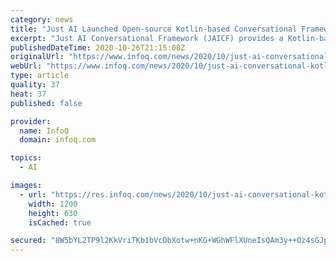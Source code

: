 ```yaml
---
category: news
title: "Just AI Launched Open-source Kotlin-based Conversational Framework"
excerpt: "Just AI Conversational Framework (JAICF) provides a Kotlin-based DSL to enable the creation of conversational user interfaces. JAICF works with popular voice and text conversation platforms as well as different NLU engines."
publishedDateTime: 2020-10-26T21:15:00Z
originalUrl: "https://www.infoq.com/news/2020/10/just-ai-conversational-kotlin/"
webUrl: "https://www.infoq.com/news/2020/10/just-ai-conversational-kotlin/"
type: article
quality: 37
heat: 37
published: false

provider:
  name: InfoQ
  domain: infoq.com

topics:
  - AI

images:
  - url: "https://res.infoq.com/news/2020/10/just-ai-conversational-kotlin/en/headerimage/just-ai-conversational-kotlin-1603745760143.jpg"
    width: 1200
    height: 630
    isCached: true

secured: "8W5bYL2TP9l2KkVriTKb1bVcDbXotw+nKG+WGhWFlXUneIsQAm3y++Oz4sGJpcsGaJy6fzhIAf9pbCdvGK/MjRkX0lVHL80GMgSCpqXqPLGHUXR9or/rd60xj6NmARa5oVhePK6srBXrW7KOWGDEhSUl2oQjrXyyOIJTmg6HrVDXACXxXnCBim5vhiE3ovj6jxoqbT3Skeu+8wa1s7s1rFyTvbQtrANf8Z0x0ieFud4bQei0Cf4V6w1yvZwIE+Ejvwirrs88U+vPCFMhnswCaI4XKA13MXEvQhCfPrRBltCXczKJhnM8XSrFwIfj8C6wkma+Pv1hylXBbGNIL+p3J5dYkHyjnfX0SAXGbSJwRe4=;FrzfI43TlDK/kh98K6YA5Q=="
---
```


